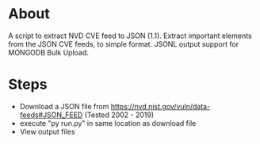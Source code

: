 # About
A script to extract NVD CVE feed to JSON (1.1).
Extract important elements from the JSON CVE feeds, to simple format.
JSONL output support for MONGODB Bulk Upload.

# Steps
- Download a JSON file from https://nvd.nist.gov/vuln/data-feeds#JSON_FEED (Tested 2002 - 2019)
- execute "py run.py" in same location as download file
- View output files
